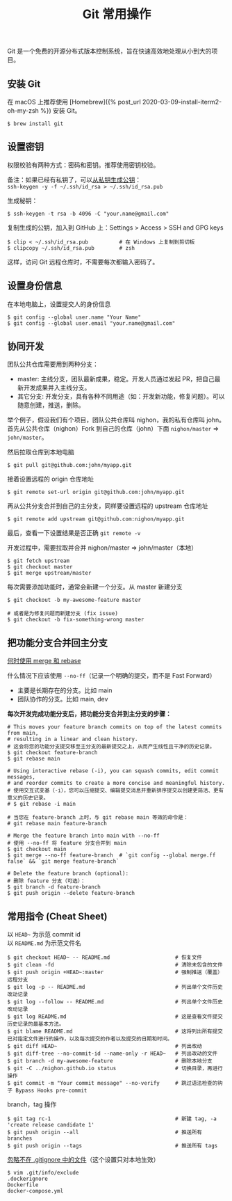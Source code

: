 ﻿---
layout: post
title: "Git 常用操作"
categories: git
bgcolor: "#f8f8f0"
color: "#000"
---

Git 是一个免费的开源分布式版本控制系统，旨在快速高效地处理从小到大的项目。

## 安装 Git

在 macOS 上推荐使用 [Homebrew]({% post_url 2020-03-09-install-iterm2-oh-my-zsh %}) 安装 Git。

```shell
$ brew install git
```

## 设置密钥

权限校验有两种方式：密码和密钥。推荐使用密钥校验。

备注：如果已经有私钥了，可以[从私钥生成公钥](https://askubuntu.com/a/53555)：<br>
`ssh-keygen -y -f ~/.ssh/id_rsa > ~/.ssh/id_rsa.pub`

生成秘钥：

```shell
$ ssh-keygen -t rsa -b 4096 -C "your.name@gmail.com"
```

复制生成的公钥，加入到 GitHub 上：Settings > Access > SSH and GPG keys

```shell
$ clip < ~/.ssh/id_rsa.pub          # 在 Windows 上复制到剪切板
$ clipcopy ~/.ssh/id_rsa.pub        # zsh
```

这样，访问 Git 远程仓库时，不需要每次都输入密码了。

## 设置身份信息

在本地电脑上，设置提交人的身份信息

```shell
$ git config --global user.name "Your Name"
$ git config --global user.email "your.name@gmail.com"
```

## 协同开发

团队公共仓库需要用到两种分支：

- master: 主线分支，团队最新成果，稳定。开发人员通过发起 PR，把自己最新开发成果并入主线分支。
- 其它分支: 开发分支，具有各种不同用途（如：开发新功能，修复问题）。可以随意创建，推送，删除。

举个例子，假设我们有个项目，团队公共仓库叫 nighon，我的私有仓库叫 john。
首先从公共仓库（nighon）Fork 到自己的仓库（john）下面 `nighon/master` => `john/master`。

然后拉取仓库到本地电脑

```shell
$ git pull git@github.com:john/myapp.git
```

接着设置远程的 origin 仓库地址

```shell
$ git remote set-url origin git@github.com:john/myapp.git
```

再从公共分支合并到自己的主分支，同样要设置远程的 upstream 仓库地址

```shell
$ git remote add upstream git@github.com:nighon/myapp.git
```

最后，查看一下设置结果是否正确 `git remote -v`

开发过程中，需要拉取并合并 nighon/master => john/master（本地）

```shell
$ git fetch upstream
$ git checkout master
$ git merge upstream/master
```

每次需要添加功能时，通常会新建一个分支。从 master 新建分支

```shell
$ git checkout -b my-awesome-feature master

# 或者是为修复问题而新建分支 (fix issue)
$ git checkout -b fix-something-wrong master
```

## 把功能分支合并回主分支

[何时使用 merge 和 rebase](https://chatgpt.com/c/e1652719-bd74-44b8-8b7b-eadf072b7d09)

什么情况下应该使用 `--no-ff`（记录一个明确的提交，而不是 Fast Forward）

- 主要是长期存在的分支。比如 main
- 团队协作的分支。比如 main, dev

**每次开发完成功能分支后，把功能分支合并到主分支的步骤：**

```shell
# This moves your feature branch commits on top of the latest commits from main,
# resulting in a linear and clean history.
# 这会将您的功能分支提交移至主分支的最新提交之上，从而产生线性且干净的历史记录。
$ git checkout feature-branch
$ git rebase main

# Using interactive rebase (-i), you can squash commits, edit commit messages,
# and reorder commits to create a more concise and meaningful history.
# 使用交互式变基（-i），您可以压缩提交、编辑提交消息并重新排序提交以创建更简洁、更有意义的历史记录。
# $ git rebase -i main

# 当您在 feature-branch 上时，与 git rebase main 等效的命令是：
# git rebase main feature-branch

# Merge the feature branch into main with --no-ff
# 使用 --no-ff 将 feature 分支合并到 main
$ git checkout main
$ git merge --no-ff feature-branch  # `git config --global merge.ff false` && `git merge feature-branch`

# Delete the feature branch (optional):
# 删除 feature 分支（可选）：
$ git branch -d feature-branch
$ git push origin --delete feature-branch
```

## 常用指令 (Cheat Sheet)

以 `HEAD~` 为示范 commit id<br>
以 `README.md` 为示范文件名

```shell
$ git checkout HEAD~ -- README.md                     # 恢复文件
$ git clean -fd                                       # 清除未包含的文件
$ git push origin +HEAD~:master                       # 强制推送（覆盖）远程分支
$ git log -p -- README.md                             # 列出单个文件历史改动记录
$ git log --follow -- README.md                       # 列出单个文件历史改动记录
$ git log README.md                                   # 这是查看文件提交历史记录的最基本方法。
$ git blame README.md                                 # 这将列出所有提交已对指定文件进行的操作，以及每次提交的作者以及提交的日期和时间。
$ git diff HEAD~                                      # 列出改动
$ git diff-tree --no-commit-id --name-only -r HEAD~   # 列出改动的文件
$ git branch -d my-awesome-feature                    # 删除本地分支
$ git -C ../nighon.github.io status                   # 切换目录，再进行操作
$ git commit -m "Your commit message" --no-verify     # 跳过语法检查的钩子 Bypass Hooks pre-commit
```

branch，tag 操作

```shell
$ git tag rc-1                                        # 新建 tag, -a 'create release candidate 1'
$ git push origin --all                               # 推送所有 branches
$ git push origin --tags                              # 推送所有 tags
```

[忽略不在 .gitignore 中的文件](https://stackoverflow.com/a/653458/2862195)（这个设置只对本地生效）

```
$ vim .git/info/exclude
.dockerignore
Dockerfile
docker-compose.yml
```
